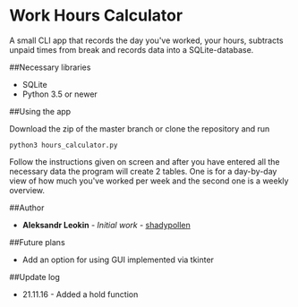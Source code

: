 # Work Hours Calculator

A small CLI app that records the day you've worked, your hours, subtracts unpaid times from break and records data into a SQLite-database.

##Necessary libraries
* SQLite
* Python 3.5 or newer

##Using the app

Download the zip of the master branch or clone the repository and run
```
python3 hours_calculator.py
```

Follow the instructions given on screen and after you have entered all the necessary data the program will create 2 tables. One is for a day-by-day view of how much you've worked per week and the second one is a weekly overview.

##Author

* **Aleksandr Leokin** - *Initial work* - [shadypollen](https://github.com/shadypollen)

##Future plans

* Add an option for using GUI implemented via tkinter

##Update log

* 21.11.16 - Added a hold function
